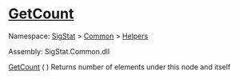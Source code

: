 # [GetCount](./HierarchyElement-100664012.md)

Namespace: [SigStat]() > [Common](./../../README.md) > [Helpers](./../README.md)

Assembly: SigStat.Common.dll

[GetCount](./HierarchyElement-100664012.md) (  )              Returns number of elements under this node and itself
